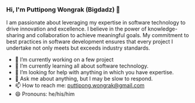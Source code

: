 ### Hi, I'm Puttipong Wongrak (Bigdadz) 👋
 I am passionate about leveraging my expertise in software technology to drive innovation and excellence. I believe in the power of knowledge-sharing and collaboration to achieve meaningful goals. My commitment to best practices in software development ensures that every project I undertake not only meets but exceeds industry standards.
- 🔭 I’m currently working on a few project
- 🌱 I’m currently learning all about software technology.
- 🤔 I’m looking for help with anything in which you have expertise.
- 💬 Ask me about anything, but I may be slow to respond.
- 📫 How to reach me: puttipong.wongrak@gmail.com
- 😄 Pronouns: he/his/him
